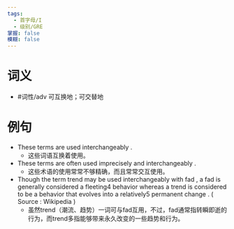 ```yaml
---
tags:
  - 首字母/I
  - 级别/GRE
掌握: false
模糊: false
---
```

# 词义
- #词性/adv  可互换地；可交替地
# 例句
- These terms are used interchangeably .
	- 这些词语互换着使用。
- These terms are often used imprecisely and interchangeably .
	- 这些术语的使用常常不够精确，而且常常交互使用。
- Though the term trend may be used interchangeably with fad , a fad is generally considered a fleeting4 behavior whereas a trend is considered to be a behavior that evolves into a relatively5 permanent change . ( Source : Wikipedia )
	- 虽然trend（潮流、趋势）一词可与fad互用，不过，fad通常指转瞬即逝的行为，而trend多指能够带来永久改变的一些趋势和行为。
